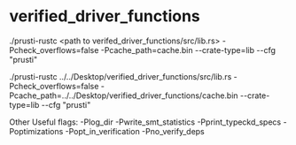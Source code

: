 # verified_driver_functions

./prusti-rustc <path to verifed_driver_functions/src/lib.rs> -Pcheck_overflows=false -Pcache_path=cache.bin --crate-type=lib --cfg "prusti"

./prusti-rustc ../../Desktop/verified_driver_functions/src/lib.rs -Pcheck_overflows=false -Pcache_path=../../Desktop/verified_driver_functions/cache.bin --crate-type=lib --cfg "prusti"

Other Useful flags:
-Plog_dir
-Pwrite_smt_statistics
-Pprint_typeckd_specs
-Poptimizations
-Popt_in_verification
-Pno_verify_deps
